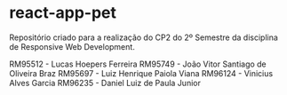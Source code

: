# react-app-pet

Repositório criado para a realização do CP2 do 2º Semestre da disciplina de Responsive Web Development.




RM95512 - Lucas Hoepers Ferreira
RM95749 - João Vitor Santiago de Oliveira Braz
RM95697 - Luiz Henrique Paiola Viana
RM96124 - Vinicius Alves Garcia
RM96235 - Daniel Luiz de Paula Junior
